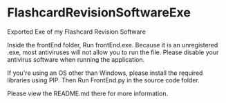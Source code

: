 # FlashcardRevisionSoftwareExe
Exported Exe of my Flashcard Revision Software

Inside the frontEnd folder, Run frontEnd.exe.
Because it is an unregistered .exe, most antiviruses will not allow you to run the file.
Please disable your antivirus software when running the application.

If you're using an OS other than Windows, please install the required libraries using PIP. Then Run FrontEnd.py in the source code folder.

Please view the README.md there for more information.